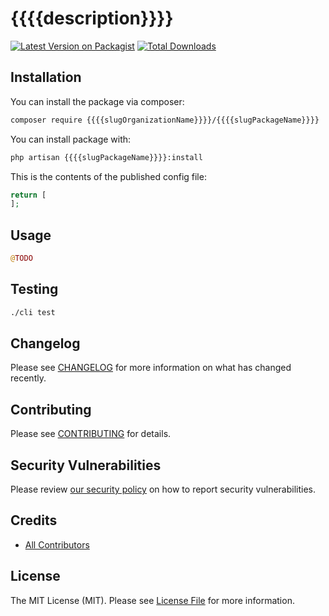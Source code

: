 # {{{{description}}}}

[![Latest Version on Packagist](https://img.shields.io/packagist/v/{{{{slugOrganizationName}}}}/{{{{slugPackageName}}}}.svg?style=flat-square)](https://packagist.org/packages/{{{{slugOrganizationName}}}}/{{{{slugPackageName}}}})
[![Total Downloads](https://img.shields.io/packagist/dt/{{{{slugOrganizationName}}}}/{{{{slugPackageName}}}}.svg?style=flat-square)](https://packagist.org/packages/{{{{slugOrganizationName}}}}/{{{{slugPackageName}}}})

## Installation

You can install the package via composer:

```bash
composer require {{{{slugOrganizationName}}}}/{{{{slugPackageName}}}}
```

You can install package with:

```bash
php artisan {{{{slugPackageName}}}}:install
```

<!-- You can publish and run the migrations with:

```bash
php artisan vendor:publish --tag="{{{{slugPackageName}}}}-migrations"
php artisan migrate
```

You can publish the config file with:

```bash
php artisan vendor:publish --tag="{{{{slugPackageName}}}}-config"
``` -->

This is the contents of the published config file:

```php
return [
];
```

<!-- Optionally, you can publish the views using

```bash
php artisan vendor:publish --tag="{{{{slugPackageName}}}}-views"
``` -->

## Usage

```php
@TODO
```

## Testing

```bash
./cli test
```

## Changelog

Please see [CHANGELOG](CHANGELOG.md) for more information on what has changed recently.

## Contributing

Please see [CONTRIBUTING](CONTRIBUTING.md) for details.

## Security Vulnerabilities

Please review [our security policy](../../security/policy) on how to report security vulnerabilities.

## Credits

- [All Contributors](../../contributors)

## License

The MIT License (MIT). Please see [License File](LICENSE.md) for more information.
